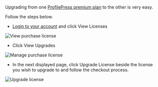 Upgrading from one [ProfilePress premium plan](https://profilepress.net/pricing/) to the other is very easy.

Follow the steps below.

* [Login to your account](https://profilepress.net/login/) and click View Licenses

![View purchase license](https://d13njzr7tvlzz9.cloudfront.net/wp-content/uploads/2017/01/view-purchase-license.png)


* Click View Upgrades

![Manage purchase license](https://d13njzr7tvlzz9.cloudfront.net/wp-content/uploads/2017/01/manage-purchase-license.png)


* In the next displayed page, click Upgrade License beside the license you wish to upgrade to and follow the checkout process.

![Upgrade license](https://d13njzr7tvlzz9.cloudfront.net/wp-content/uploads/2017/01/upgrade-license.png)